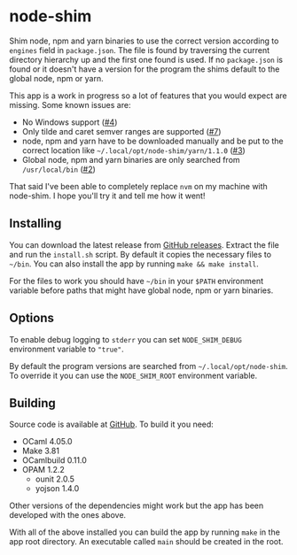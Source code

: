 # node-shim

Shim node, npm and yarn binaries to use the correct version according to `engines` field in `package.json`. The file is found by traversing the current directory hierarchy up and the first one found is used. If no `package.json` is found or it doesn't have a version for the program the shims default to the global node, npm or yarn.

This app is a work in progress so a lot of features that you would expect are missing. Some known issues are:

- No Windows support ([#4](https://github.com/Hilzu/node-shim/issues/4))
- Only tilde and caret semver ranges are supported ([#7](https://github.com/Hilzu/node-shim/issues/7))
- node, npm and yarn have to be downloaded manually and be put to the correct location like `~/.local/opt/node-shim/yarn/1.1.0` ([#3](https://github.com/Hilzu/node-shim/issues/3))
- Global node, npm and yarn binaries are only searched from `/usr/local/bin` ([#2](https://github.com/Hilzu/node-shim/issues/2))

That said I've been able to completely replace `nvm` on my machine with node-shim. I hope you'll try it and tell me how it went!

## Installing

You can download the latest release from [GitHub releases](https://github.com/Hilzu/node-shim/releases). Extract the file and run the `install.sh` script. By default it copies the necessary files to `~/bin`. You can also install the app by running `make && make install`.

For the files to work you should have `~/bin` in your `$PATH` environment variable before paths that might have global node, npm or yarn binaries.

## Options

To enable debug logging to `stderr` you can set `NODE_SHIM_DEBUG` environment variable to `"true"`.

By default the program versions are searched from `~/.local/opt/node-shim`. To override it you can use the `NODE_SHIM_ROOT` environment variable.

## Building

Source code is available at [GitHub](https://github.com/Hilzu/node-shim). To build it you need:

- OCaml 4.05.0
- Make 3.81
- OCamlbuild 0.11.0
- OPAM 1.2.2
    - ounit 2.0.5
    - yojson 1.4.0

Other versions of the dependencies might work but the app has been developed with the ones above.

With all of the above installed you can build the app by running `make` in the app root directory. An executable called `main` should be created in the root.
